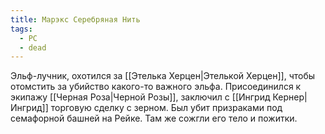 ```yaml
---
title: Марэкс Серебряная Нить
tags:
  - PC
  - dead
---
```

Эльф-лучник, охотился за [[Этелька Херцен|Этелькой Херцен]], чтобы отомстить за убийство какого-то важного эльфа. Присоединился к экипажу [[Черная Роза|Черной Розы]], заключил с [[Ингрид Кернер|Ингрид]] торговую сделку с зерном. Был убит призраками под семафорной башней на Рейке. Там же сожгли его тело и пожитки.